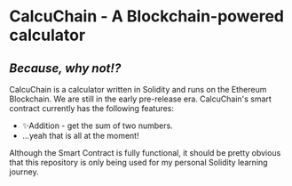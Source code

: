 # CalcuChain - A Blockchain-powered calculator
## _Because, why not!?_

CalcuChain is a calculator written in Solidity and runs on the Ethereum Blockchain. 
We are still in the early pre-release era. CalcuChain's smart contract currently has the following features: 
- ✨Addition - get the sum of two numbers.  
- ...yeah that is all at the moment!

Although the Smart Contract is fully functional, it should be pretty obvious that this repository is only being used for my personal Solidity learning journey.
